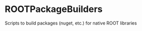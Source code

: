 ROOTPackageBuilders
===================

Scripts to build packages (nuget, etc.) for native ROOT libraries
